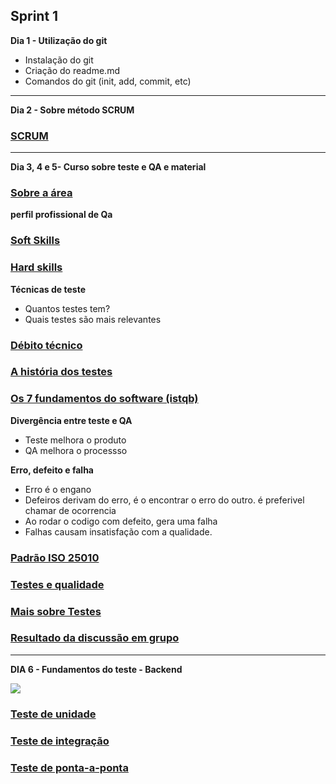 ## **Sprint 1**                                                                        
**Dia 1 - Utilização do git**
- Instalação do git
- Criação do readme.md
- Comandos do git (init, add, commit, etc)

_____________________________________________________________________________________________________________________________________________________________________

**Dia 2 - Sobre método SCRUM**
### [SCRUM](https://github.com/LaurenMonici/GitSprints/issues/1)


_____________________________________________________________________________________________________________________________________________________________________

**Dia 3, 4 e 5- Curso sobre teste e QA e material**
### [Sobre a área](https://github.com/LaurenMonici/GitSprints/issues/2)
 
 **perfil profissional de Qa**
 ### [Soft Skills](https://github.com/LaurenMonici/GitSprints/issues/3)

 ### [Hard skills](https://github.com/LaurenMonici/GitSprints/issues/4)


**Técnicas de teste**
 - Quantos testes tem?
 - Quais testes são mais relevantes

### [Débito técnico](https://github.com/LaurenMonici/GitSprints/issues/6)


### [A história dos testes](https://github.com/LaurenMonici/GitSprints/issues/7)


### [Os 7 fundamentos do software (istqb)](https://github.com/LaurenMonici/GitSprints/issues/5) 



**Divergência entre teste e QA**
 - Teste melhora o produto
 - QA melhora o processso

**Erro, defeito e falha**
 - Erro é o engano
 - Defeiros derivam do erro, é o encontrar o erro do outro. é preferivel chamar de ocorrencia
 - Ao rodar o codigo com defeito, gera uma falha
 - Falhas causam insatisfação com a qualidade.

### [Padrão ISO 25010](https://github.com/LaurenMonici/GitSprints/issues/8)

### [Testes e qualidade](https://github.com/LaurenMonici/GitSprints/issues/9)

### [Mais sobre Testes](https://github.com/LaurenMonici/GitSprints/issues/10)

### [Resultado da discussão em grupo](https://github.com/LaurenMonici/GitSprints/issues/11)


_____________________________________________________________________________________________________________________________________________________________________

**DIA 6 - Fundamentos do teste - Backend**

![](https://miro.medium.com/v2/resize:fit:640/format:webp/1*S0yR438zKtJtEEBldSviFA.png)

### [Teste de unidade](https://github.com/LaurenMonici/GitSprints/issues/12)

### [Teste de integração]()

### [Teste de ponta-a-ponta]()
